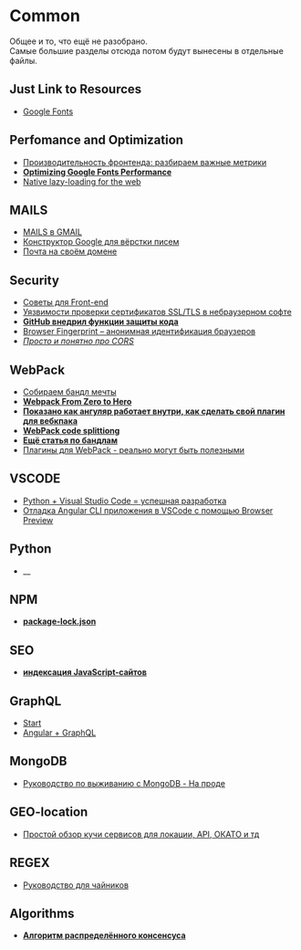 # Common
Общее и то, что ещё не разобрано.  
Самые большие разделы отсюда потом будут вынесены в отдельные файлы.

## Just Link to Resources
- [Google Fonts](https://fonts.google.com/)


## Perfomance and Optimization  
- [Производительность фронтенда: разбираем важные метрики](https://habr.com/ru/company/mailru/blog/454920/)
- [**Optimizing Google Fonts Performance**](https://www.smashingmagazine.com/2019/06/optimizing-google-fonts-performance/)
- [Native lazy-loading for the web](https://web.dev/native-lazy-loading)


## MAILS  
- [MAILS в GMAIL](https://developers.google.com/gmail/design/css) 
- [Конструктор Google для вёрстки писем](https://designmodo.com/amp-emails/)
- [Почта на своём домене](https://pro-wordpress.ru/servisy-i-programmy/pochta-so-svoim-domenom-yandeks-i-gmail.php)

## Security  
- [Советы для Front-end](https://habr.com/ru/post/445932/)
- [Уязвимости проверки сертификатов SSL/TLS в небраузерном софте](https://habr.com/ru/post/454856/)
- [**GitHub внедрил функции защиты кода**](https://infostart.ru/journal/news/tekhnologii/github-vnedril-novye-funktsii-zashchity-koda-razrabotchikov_1069880/)
- [Browser Fingerprint – анонимная идентификация браузеров](https://habr.com/ru/company/oleg-bunin/blog/321294/)
- [*Просто и понятно про CORS*](https://webdevblog.ru/chto-takoe-cors/)


## WebPack  
- [Собираем бандл мечты](https://habr.com/ru/company/oleg-bunin/blog/433324/)
- [**Webpack From Zero to Hero**](https://tech.olx.com/webpack-from-zero-to-hero-cf1b77b852c9)
- [**Показано как ангуляр работает внутри, как сделать свой плагин для вебкпака**](https://blog.angularindepth.com/having-fun-with-angular-and-typescript-transformers-2c2296845c56)
- [**WebPack code splittiong**](https://ultimatecourses.com/blog/lazy-loading-angular-code-splitting-webpack)
- [**Ещё статья по бандлам**](https://medium.com/@adamrackis/vendor-and-code-splitting-in-webpack-2-6376358f1923)
- [Плагины для WebPack - реально могут быть полезными](https://habr.com/ru/company/constanta/blog/461105/)


## VSCODE  
- [Python + Visual Studio Code = успешная разработка](https://proglib.io/p/python-vscode/)
- [Отладка Angular CLI приложения в VSCode с помощью Browser Preview](https://habr.com/ru/company/iponweb/blog/443574/)


## Python 
- __


## NPM
- [**package-lock.json**](https://hackernoon.com/do-i-really-need-package-lock-json-file-321ce29e7d2c)


## SEO
- [**индексация JavaScript-сайтов**](https://vc.ru/seo/69857-seo-test-indeksaciya-javascript-saytov)


## GraphQL  
- [Start](https://levelup.gitconnected.com/getting-started-with-graphql-its-pretty-easy-3ea803426298)
- [Angular + GraphQL](https://blog.angularindepth.com/configuring-a-angular-cli-project-with-graphql-37217f66d419)


## MongoDB
- [Руководство по выживанию с MongoDB - На проде](https://habr.com/ru/company/oleg-bunin/blog/454748/)

## GEO-location
- [Простой обзор кучи сервисов для локации, API, ОКАТО и тд](https://habr.com/ru/post/462011/)

## REGEX
- [Руководство для чайников](https://github.com/ziishaned/learn-regex/blob/master/translations/README-ru.md)


## Algorithms
- [**Алгоритм распределённого консенсуса**](https://habr.com/ru/company/dodopizzaio/blog/469999/)